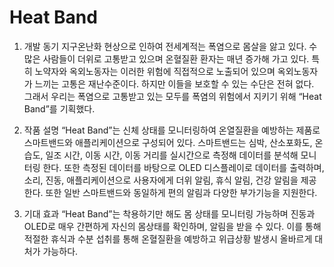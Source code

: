 # Heat Band

1. 개발 동기
지구온난화 현상으로 인하여 전세계적는 폭염으로 몸살을 앓고 있다. 수많은 사람들이 더위로 고통받고 있으며 온혈질환 환자는 매년 증가해 가고 있다. 특히 노약자와 옥외노동자는 이러한 위험에 직접적으로 노출되어 있으며 옥외노동자가 느끼는 고통은 재난수준이다. 하지만 이들을 보호할 수 있는 수단은 전혀 없다. 그래서 우리는 폭염으로 고통받고 있는 모두를 폭염의 위험에서 지키기 위해 “Heat Band”를 기획했다.

2. 작품 설명
“Heat Band”는 신체 상태를 모니터링하여 온열질환을 예방하는 제품로 스마트밴드와 애플리케이션으로 구성되어 있다. 스마트밴드는 심박, 산소포화도, 온습도, 일조 시간, 이동 시간, 이동 거리를 실시간으로 측정해 데이터를 분석해 모니터링 한다. 또한 측정된 데이터를 바탕으로 OLED 디스플레이로 데이터를 출력하며, 소리, 진동, 애플리케이션으로 사용자에게 더위 알림, 휴식 알림, 건강 알림을 제공한다. 또한 일반 스마트밴드와 동일하게 편의 알림과 다양한 부가기능을 지원한다.

3. 기대 효과
“Heat Band”는 착용하기만 해도 몸 상태를 모니터링 가능하며 진동과 OLED로 매우 간편하게 자신의 몸상태를 확인하며, 알림을 받을 수 있다. 이를 통해 적절한 휴식과 수분 섭취를 통해 온혈질환을 예방하고 위급상황 발생시 올바르게 대처가 가능하다.
